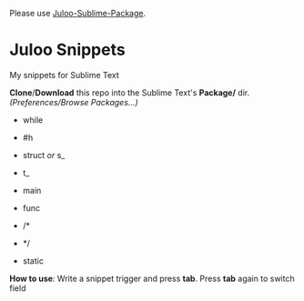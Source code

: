 Please use [Juloo-Sublime-Package](https://github.com/Julow/Juloo-Sublime-Package).

# Juloo Snippets

My snippets for Sublime Text

**Clone**/**Download** this repo into the Sublime Text's **Package/** dir.<br />
_(Preferences/Browse Packages...)_

* while

* \#h

* struct _or_ s_

* t_

* main

* func

* /*

* */

* static

**How to use**: Write a snippet trigger and press **tab**. Press **tab** again to switch field
